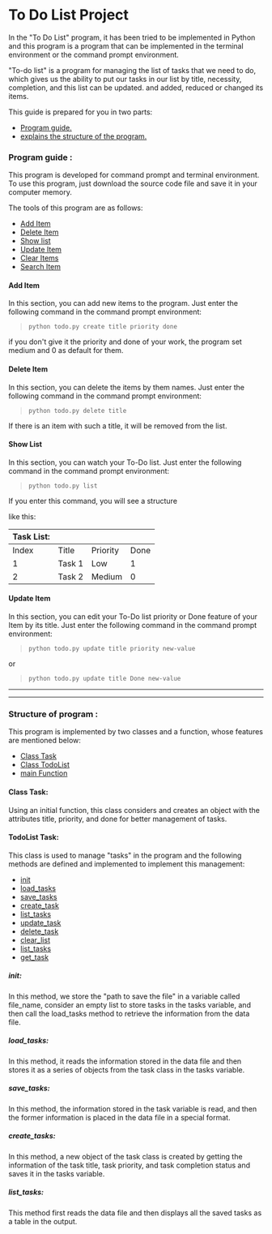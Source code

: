 # To Do List Project
In the "To Do List" program, it has been tried to be implemented in Python and this program is a program that can be implemented in the terminal environment or the command prompt environment.

"To-do list" is a program for managing the list of tasks that we need to do, which gives us the ability to put our tasks in our list by title, necessity, completion, and this list can be updated. and added, reduced or changed its items.

This guide is prepared for you in two parts:
* <a href='#guide'>Program guide.</a>
* <a href=''>explains the structure of the program.</a>

<h3 id='guide'> Program guide :</h3>
This program is developed for command prompt and terminal environment. To use this program, just download the source code file and save it in your computer memory.

The tools of this program are as follows:

* <a href='#add'>Add Item</a>
* <a href='#delete'>Delete Item</a>
* <a href='#list'>Show list</a>
* <a href='#update'>Update Item</a>
* <a href='#clear'>Clear Items</a>
* <a href='#search'>Search Item</a>


<h4 id='add'>Add Item</h4>
In this section, you can add new items to the program. Just enter the following command in the command prompt environment:

> `python todo.py create title priority done`

if you don't give it the priority and done of your work, the program set medium and 0 as default for them.

<h4 id='delete'>Delete Item</h4>
In this section, you can delete the items by them names. Just enter the following command in the command prompt environment:

> `python todo.py delete title`

If there is an item with such a title, it will be removed from the list.

<h4 id='list'>Show List</h4>
In this section, you can watch your To-Do list. Just enter the following command in the command prompt environment:

> `python todo.py list`

If you enter this command, you will see a structure 

like this: 


|Task List:|    |   |   |
| --- | --- | --- | --- |
|Index  |Title  |Priority|  Done |      
| 1 | Task 1 | Low | 1 |
|2 | Task 2 | Medium | 0 |

<h4 id='update'>Update Item</h4>
In this section, you can edit your To-Do list priority or Done feature of your Item by its title. Just enter the following command in the command prompt environment:

> `python todo.py update title priority new-value`

or

> `python todo.py update title Done new-value`


---
---

<h3 id='structure'> Structure of program :</h3>

This program is implemented by two classes and a function, whose features are mentioned below:

+ <a href='#task_class'>Class Task</a>
+ <a href='#task_class'>Class TodoList</a>
+ <a href='#task_class'>main Function</a>

<h4 id='task_class'>Class Task:</h4>
Using an initial function, this class considers and creates an object with the attributes title, priority, and done for better management of tasks.

<h4 id='todolist_class'>TodoList Task:</h4>
This class is used to manage "tasks" in the program and the following methods are defined and implemented to implement this management:

+ <a href="#init">init</a>
+ <a href="#load_tasks">load_tasks</a>
+ <a href="#save_tasks">save_tasks</a>
+ <a href="#create_tasks">create_task</a>
+ <a href="#">list_tasks</a>
+ <a href="#">update_task</a>
+ <a href="#">delete_task</a>
+ <a href="#">clear_list</a>
+ <a href="#">list_tasks</a>
+ <a href="#">get_task</a>

<h5 id='init'>init:</h5>

In this method, we store the "path to save the file" in a variable called file_name, consider an empty list to store tasks in the tasks variable, and then call the load_tasks method to retrieve the information from the data file.

<h5 id='load_tasks'>load_tasks:</h5>

In this method, it reads the information stored in the data file and then stores it as a series of objects from the task class in the tasks variable.

<h5 id='save_tasks'>save_tasks:</h5>

In this method, the information stored in the task variable is read, and then the former information is placed in the data file in a special format.

<h5 id='create_tasks'>create_tasks:</h5>

In this method, a new object of the task class is created by getting the information of the task title, task priority, and task completion status and saves it in the tasks variable.

<h5 id='list_tasks'>list_tasks:</h5>

This method first reads the data file and then displays all the saved tasks as a table in the output.